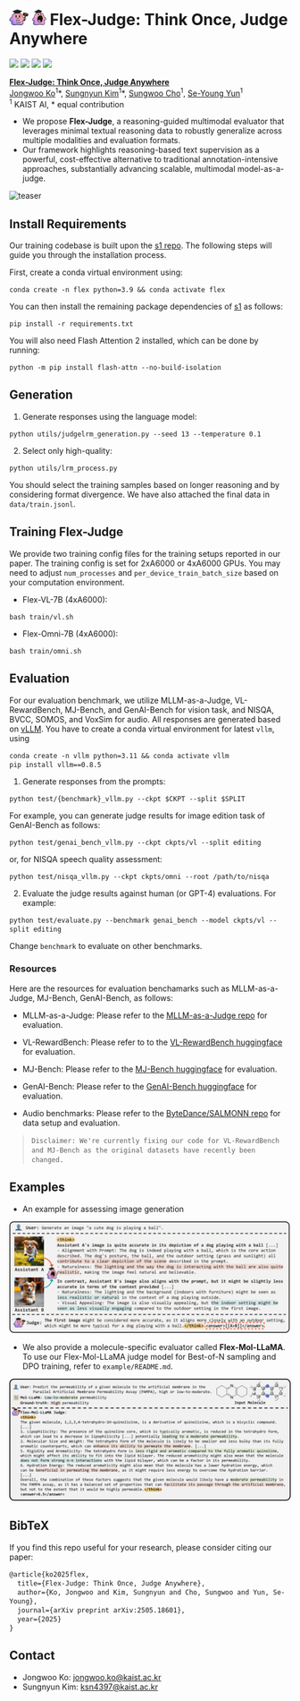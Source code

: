 # <img src="assets/flex_1.png" alt="Flex mascot" height="28"/> <img src="assets/flex_2.png" alt="Flex mascot" height="28"/> Flex-Judge: Think Once, Judge Anywhere
<a href="https://arxiv.org/abs/2505.18601"><img src="https://img.shields.io/badge/Paper-arXiv:2505.18601-Green"></a>
<a href=#bibtex><img src="https://img.shields.io/badge/Paper-BibTex-yellow"></a>
<a href='https://huggingface.co/jongwooko/Flex-VL-7B'><img src='https://img.shields.io/badge/%F0%9F%A4%97%20Hugging%20Face-Flex&ndash;VL&ndash;7B-blue'></a>
<a href='https://huggingface.co/jongwooko/Flex-Omni-7B'><img src='https://img.shields.io/badge/%F0%9F%A4%97%20Hugging%20Face-Flex&ndash;Omni&ndash;7B-blue'></a>

[**Flex-Judge: Think Once, Judge Anywhere**](https://arxiv.org/abs/2505.18601)       
[Jongwoo Ko](https://sites.google.com/view/jongwooko)<sup>1</sup>\*,
[Sungnyun Kim](https://sungnyunkim.notion.site/Sungnyun-Kim-4770a0182c47469ebdcd357cde97bd32)<sup>1</sup>\*,
[Sungwoo Cho](https://peter-sungwoocho.github.io/)<sup>1</sup>,
[Se-Young Yun](https://fbsqkd.github.io)<sup>1</sup><br/>
<sup>1</sup> KAIST AI, \* equal contribution

- We propose **Flex-Judge**, a reasoning-guided multimodal evaluator that leverages minimal textual reasoning data to robustly generalize across multiple modalities and evaluation formats.
- Our framework highlights reasoning-based text supervision as a powerful, cost-effective alternative to traditional annotation-intensive approaches, substantially advancing scalable, multimodal model-as-a-judge.

![teaser](assets/flex_judge_framework.png)

## Install Requirements

Our training codebase is built upon the [s1 repo](https://github.com/simplescaling/s1). The following steps will guide you through the installation process.

First, create a conda virtual environment using:
```shell
conda create -n flex python=3.9 && conda activate flex
```

You can then install the remaining package dependencies of [s1](https://github.com/simplescaling/s1) as follows:

```shell
pip install -r requirements.txt
```

You will also need Flash Attention 2 installed, which can be done by running:

```shell
python -m pip install flash-attn --no-build-isolation
```

## Generation

1. Generate responses using the language model:

```shell
python utils/judgelrm_generation.py --seed 13 --temperature 0.1
```

2. Select only high-quality:

```shell
python utils/lrm_process.py
```

You should select the training samples based on longer reasoning and by considering format divergence. We have also attached the final data in `data/train.jsonl`.

## Training Flex-Judge

We provide two training config files for the training setups reported in our paper. The training config is set for 2xA6000 or 4xA6000 GPUs. You may need to adjust `num_processes` and `per_device_train_batch_size` based on your computation environment.

* Flex-VL-7B (4xA6000):
```Shell
bash train/vl.sh
```

* Flex-Omni-7B (4xA6000):
```Shell
bash train/omni.sh
```

## Evaluation

For our evaluation benchmark, we utilize MLLM-as-a-Judge, VL-RewardBench, MJ-Bench, and GenAI-Bench for vision task, and NISQA, BVCC, SOMOS, and VoxSim for audio. All responses are generated based on [vLLM](https://github.com/vllm-project/vllm). You have to create a conda virtual environment for latest `vllm`, using

```shell
conda create -n vllm python=3.11 && conda activate vllm
pip install vllm==0.8.5
```

1. Generate responses from the prompts:

```shell
python test/{benchmark}_vllm.py --ckpt $CKPT --split $SPLIT
```

For example, you can generate judge results for image edition task of GenAI-Bench as follows:

```shell
python test/genai_bench_vllm.py --ckpt ckpts/vl --split editing
```

or, for NISQA speech quality assessment:

```shell
python test/nisqa_vllm.py --ckpt ckpts/omni --root /path/to/nisqa
```

2. Evaluate the judge results against human (or GPT-4) evaluations. For example:

```shell
python test/evaluate.py --benchmark genai_bench --model ckpts/vl --split editing
```

Change `benchmark` to evaluate on other benchmarks.


### Resources
Here are the resources for evaluation benchamarks such as MLLM-as-a-Judge, MJ-Bench, GenAI-Bench, as follows:

* MLLM-as-a-Judge: Please refer to the [MLLM-as-a-Judge repo](https://github.com/Dongping-Chen/MLLM-Judge/tree/main/Dataset) for evaluation.

* VL-RewardBench: Please refer to to the [VL-RewardBench huggingface](https://huggingface.co/datasets/MMInstruction/VL-RewardBench) for evaluation.

* MJ-Bench: Please refer to the [MJ-Bench huggingface](https://huggingface.co/datasets/MJ-Bench/MJ-Bench) for evaluation.

* GenAI-Bench: Please refer to the [GenAI-Bench huggingface](https://huggingface.co/datasets/TIGER-Lab/GenAI-Bench/viewer/video_generation) for evaluation.

* Audio benchmarks: Please refer to the [ByteDance/SALMONN repo](https://github.com/bytedance/SALMONN/blob/main/quality_assessment/README.md) for data setup and evaluation.

> `Disclaimer: We're currently fixing our code for VL-RewardBench and MJ-Bench as the original datasets have recently been changed.`

## Examples

- An example for assessing image generation

![teaser](assets/flex_judge_example.png)

- We also provide a molecule-specific evaluator called **Flex-Mol-LLaMA**. To use our Flex-Mol-LLaMA judge model for Best-of-N sampling and DPO training, refer to `example/README.md`.

![teaser](assets/flex_mol_llama_example.png)

## BibTeX
If you find this repo useful for your research, please consider citing our paper:

```
@article{ko2025flex,
  title={Flex-Judge: Think Once, Judge Anywhere},
  author={Ko, Jongwoo and Kim, Sungnyun and Cho, Sungwoo and Yun, Se-Young},
  journal={arXiv preprint arXiv:2505.18601},
  year={2025}
}
```

## Contact
- Jongwoo Ko: jongwoo.ko@kaist.ac.kr
- Sungnyun Kim: ksn4397@kaist.ac.kr

